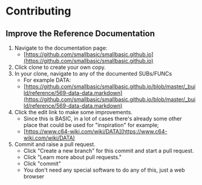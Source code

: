 # Contributing

## Improve the Reference Documentation

1. Navigate to the documentation page:
   - [https://github.com/smallbasic/smallbasic.github.io](https://github.com/smallbasic/smallbasic.github.io)
2. Click clone to create your own copy.
3. In your clone, navigate to any of the documented SUBs/FUNCs
   - For example DATA:
   - [https://github.com/smallbasic/smallbasic.github.io/blob/master/_build/reference/569-data-data.markdown](https://github.com/smallbasic/smallbasic.github.io/blob/master/_build/reference/569-data-data.markdown)
4. Click the edit link to make some improvements.
   - Since this is BASIC, in a lot of cases there's already some other place that could be used for "inspiration" for example;
   - [https://www.c64-wiki.com/wiki/DATA](https://www.c64-wiki.com/wiki/DATA)
5. Commit and raise a pull request.
   - Click "Create a new branch" for this commit and start a pull request.
   - Click "Learn more about pull requests."
   - Click "commit"
   - You don't need any special software to do any of this, just a web browser

